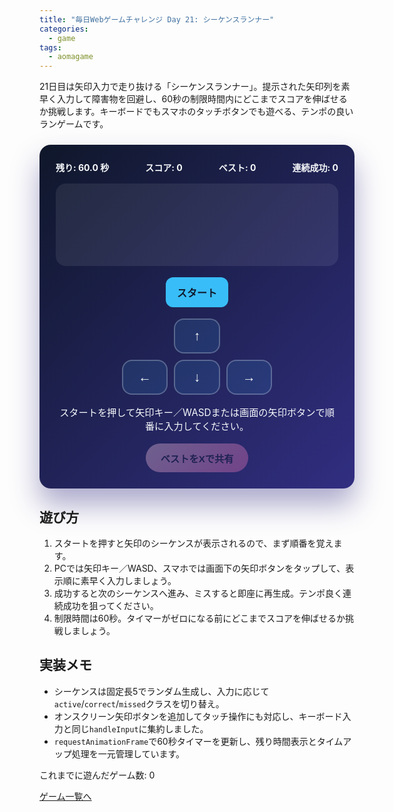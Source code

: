 ```yaml
---
title: "毎日Webゲームチャレンジ Day 21: シーケンスランナー"
categories:
  - game
tags:
  - aomagame
---
```


21日目は矢印入力で走り抜ける「シーケンスランナー」。提示された矢印列を素早く入力して障害物を回避し、60秒の制限時間内にどこまでスコアを伸ばせるか挑戦します。キーボードでもスマホのタッチボタンでも遊べる、テンポの良いランゲームです。

<style>
#sequence-runner-game {
  max-width: 520px;
  margin: 24px auto;
  padding: 26px;
  border-radius: 18px;
  background: linear-gradient(135deg, #0f172a, #312e81);
  color: #f8fafc;
  box-shadow: 0 26px 46px rgba(49, 46, 129, 0.4);
  text-align: center;
  font-family: "Inter", "Hiragino Kaku Gothic ProN", sans-serif;
}
#sequence-runner-game .hud {
  display: flex;
  justify-content: space-between;
  gap: 12px;
  flex-wrap: wrap;
  font-weight: 700;
  margin-bottom: 16px;
}
#sequence-runner-game .track {
  display: flex;
  justify-content: center;
  gap: 8px;
  flex-wrap: wrap;
  padding: 18px;
  border-radius: 16px;
  background: rgba(248, 250, 252, 0.08);
  min-height: 96px;
}
#sequence-runner-game .step {
  width: 56px;
  height: 56px;
  border-radius: 12px;
  border: 2px solid rgba(248, 250, 252, 0.2);
  display: flex;
  align-items: center;
  justify-content: center;
  font-size: 1.4rem;
  transition: transform 0.12s ease, background 0.12s ease, border-color 0.12s ease;
}
#sequence-runner-game .step.active {
  transform: translateY(-4px);
  background: rgba(56, 189, 248, 0.35);
  border-color: rgba(56, 189, 248, 0.6);
}
#sequence-runner-game .step.missed {
  background: rgba(248, 113, 113, 0.45);
  border-color: rgba(248, 113, 113, 0.8);
}
#sequence-runner-game .controls {
  margin-top: 18px;
  display: flex;
  gap: 12px;
  justify-content: center;
}
#sequence-runner-game .touch-inputs {
  margin-top: 18px;
  display: grid;
  grid-template-columns: repeat(3, 1fr);
  gap: 10px;
  max-width: 240px;
  margin-left: auto;
  margin-right: auto;
}
#sequence-runner-game .touch-inputs button {
  width: 100%;
  padding: 14px 0;
  font-size: 1.3rem;
  border-radius: 16px;
  border: 2px solid rgba(248, 250, 252, 0.25);
  background: rgba(56, 189, 248, 0.12);
  color: #f8fafc;
  touch-action: manipulation;
}
#sequence-runner-game .touch-inputs button:active {
  background: rgba(56, 189, 248, 0.35);
  border-color: rgba(56, 189, 248, 0.6);
}
#sequence-runner-game button {
  border: none;
  border-radius: 12px;
  padding: 12px 18px;
  font-size: 1rem;
  font-weight: 700;
  cursor: pointer;
  transition: transform 0.12s ease, box-shadow 0.12s ease, opacity 0.12s ease;
}
#sequence-runner-game .start {
  background: #38bdf8;
  color: #0f172a;
}
#sequence-runner-game .start:hover:not(:disabled) {
  transform: translateY(-1px);
  box-shadow: 0 18px 34px rgba(56, 189, 248, 0.35);
}
#sequence-runner-game button:disabled {
  opacity: 0.35;
  cursor: not-allowed;
  box-shadow: none;
}
#sequence-runner-game .log {
  margin-top: 16px;
  font-size: 0.95rem;
}
#sequence-runner-game .actions {
  margin-top: 18px;
  display: flex;
  justify-content: center;
}
#sequence-runner-game .share-button {
  border: none;
  border-radius: 9999px;
  padding: 12px 24px;
  font-size: 0.95rem;
  font-weight: 700;
  background: linear-gradient(135deg, #fbcfe8, #f472b6);
  color: #0f172a;
  cursor: pointer;
  box-shadow: 0 18px 36px rgba(244, 114, 182, 0.35);
  transition: transform 0.12s ease, box-shadow 0.12s ease, opacity 0.12s ease;
}
#sequence-runner-game .share-button:hover:not(:disabled) {
  transform: translateY(-1px);
  box-shadow: 0 22px 40px rgba(244, 114, 182, 0.45);
}
#sequence-runner-game .share-button:disabled {
  opacity: 0.35;
  cursor: not-allowed;
  box-shadow: none;
}
</style>

<div id="sequence-runner-game">
  <div class="hud">
    <span class="time">残り: 60.0 秒</span>
    <span class="score">スコア: 0</span>
    <span class="best">ベスト: 0</span>
    <span class="streak">連続成功: 0</span>
  </div>
  <div class="track"></div>
  <div class="controls">
    <button type="button" class="start">スタート</button>
  </div>
  <div class="touch-inputs" aria-label="オンスクリーン入力">
    <span aria-hidden="true"></span>
    <button type="button" data-direction="↑">↑</button>
    <span aria-hidden="true"></span>
    <button type="button" data-direction="←">←</button>
    <button type="button" data-direction="↓">↓</button>
    <button type="button" data-direction="→">→</button>
  </div>
  <p class="log">スタートを押して矢印キー／WASDまたは画面の矢印ボタンで順番に入力してください。</p>
  <div class="actions">
    <button type="button" class="share-button" disabled>ベストをXで共有</button>
  </div>
</div>

<script>
(() => {
  const root = document.getElementById('sequence-runner-game');
  if (!root) {
    return;
  }

  const trackEl = root.querySelector('.track');
  const startButton = root.querySelector('.start');
  const scoreEl = root.querySelector('.score');
  const bestEl = root.querySelector('.best');
  const streakEl = root.querySelector('.streak');
  const timeEl = root.querySelector('.time');
  const logEl = root.querySelector('.log');
  const shareButton = root.querySelector('.share-button');
  const touchButtons = root.querySelectorAll('[data-direction]');
  const getPlayCountEl = () => document.querySelector('[data-aomagame-play-count]');

  const storageKey = 'aomagame:best:sequence-runner';
  const playedKey = 'aomagame:played:sequence-runner';

  const arrows = ['↑', '↓', '←', '→'];
  const keyMap = {
    ArrowUp: '↑',
    ArrowDown: '↓',
    ArrowLeft: '←',
    ArrowRight: '→',
    w: '↑',
    s: '↓',
    a: '←',
    d: '→',
  };

  const timeLimit = 60;

  let sequence = [];
  let currentIndex = 0;
  let score = 0;
  let bestScore = 0;
  let streak = 0;
  let storageAvailable = false;
  let running = false;
  let timerId = null;
  let startTime = 0;
  let remaining = timeLimit;

  const updatePlayCount = () => {
    const counterEl = getPlayCountEl();
    if (!counterEl) {
      return;
    }
    try {
      let total = 0;
      for (let i = 0; i < localStorage.length; i += 1) {
        const key = localStorage.key(i);
        if (typeof key !== 'string' || !key.startsWith('aomagame:played:')) {
          continue;
        }
        const value = Number.parseInt(localStorage.getItem(key) ?? '0', 10);
        if (!Number.isNaN(value) && value > 0) {
          total += 1;
        }
      }
      counterEl.textContent = total;
    } catch (error) {
      counterEl.textContent = '0';
    }
  };

  const markPlayed = () => {
    if (!storageAvailable) {
      return;
    }
    try {
      const current = Number.parseInt(localStorage.getItem(playedKey) ?? '0', 10);
      const next = Number.isNaN(current) ? 1 : current + 1;
      localStorage.setItem(playedKey, String(next));
    } catch (error) {
      return;
    }
    updatePlayCount();
  };

  const detectStorage = () => {
    try {
      const testKey = `${storageKey}-test`;
      localStorage.setItem(testKey, '1');
      localStorage.removeItem(testKey);
      storageAvailable = true;
    } catch (error) {
      storageAvailable = false;
    }
  };

  const loadBest = () => {
    if (!storageAvailable) {
      return;
    }
    const stored = localStorage.getItem(storageKey);
    if (stored) {
      const value = Number.parseInt(stored, 10);
      if (!Number.isNaN(value) && value > 0) {
        bestScore = value;
        shareButton.disabled = false;
      }
    }
    updateHud();
  };

  const saveBest = () => {
    if (!storageAvailable || bestScore <= 0) {
      return;
    }
    localStorage.setItem(storageKey, String(bestScore));
  };

  const updateHud = () => {
    scoreEl.textContent = `スコア: ${score}`;
    bestEl.textContent = `ベスト: ${bestScore}`;
    streakEl.textContent = `連続成功: ${streak}`;
    timeEl.textContent = `残り: ${remaining.toFixed(1)} 秒`;
    shareButton.disabled = bestScore <= 0;
  };

  const stopTimer = () => {
    if (timerId) {
      cancelAnimationFrame(timerId);
      timerId = null;
    }
  };

  const updateTimer = () => {
    if (!running) {
      return;
    }
    const now = performance.now();
    const elapsed = (now - startTime) / 1000;
    remaining = Math.max(0, timeLimit - elapsed);
    timeEl.textContent = `残り: ${remaining.toFixed(1)} 秒`;
    if (remaining <= 0) {
      finishGame('time');
      return;
    }
    timerId = requestAnimationFrame(updateTimer);
  };

  const buildSequence = () => {
    sequence = Array.from({ length: 5 }, () => arrows[Math.floor(Math.random() * arrows.length)]);
    trackEl.innerHTML = '';
    sequence.forEach((arrow, index) => {
      const step = document.createElement('div');
      step.className = 'step';
      if (index === 0) {
        step.classList.add('active');
      }
      step.textContent = arrow;
      trackEl.appendChild(step);
    });
    currentIndex = 0;
  };

  const handleInput = (symbol) => {
    if (!running) {
      return;
    }
    const steps = Array.from(trackEl.children);
    const expected = sequence[currentIndex];
    if (symbol === expected) {
      steps[currentIndex].classList.remove('active');
      steps[currentIndex].classList.remove('missed');
      steps[currentIndex].classList.add('correct');
      currentIndex += 1;
      if (currentIndex >= sequence.length) {
        score += 1;
        streak += 1;
        if (score > bestScore) {
          bestScore = score;
          saveBest();
          shareButton.disabled = false;
        }
        logEl.textContent = '成功！次のシーケンスに進みます。';
        buildSequence();
      } else {
        steps[currentIndex].classList.add('active');
      }
    } else {
      streak = 0;
      steps[currentIndex].classList.add('missed');
      logEl.textContent = '入力ミス…シーケンスを再生成します。';
      buildSequence();
    }
    updateHud();
  };

  const finishGame = (reason) => {
    if (!running) {
      return;
    }
    running = false;
    stopTimer();
    startButton.disabled = false;
    startButton.textContent = 'もう一度';
    if (reason === 'time') {
      logEl.textContent = `タイムアップ！スコアは ${score}。休憩してからもう一走り！`;
    }
    updateHud();
  };

  const startGame = () => {
    markPlayed();
    score = 0;
    streak = 0;
    buildSequence();
    remaining = timeLimit;
    startTime = performance.now();
    stopTimer();
    timerId = requestAnimationFrame(updateTimer);
    updateHud();
    logEl.textContent = '表示された矢印を順番に入力してください。60秒以内にスコアを伸ばそう！';
    startButton.disabled = true;
    startButton.textContent = 'プレイ中…';
    running = true;
  };

  window.addEventListener('keydown', (event) => {
    const symbol = keyMap[event.key];
    if (!symbol) {
      return;
    }
    event.preventDefault();
    handleInput(symbol);
  });

  startButton.addEventListener('click', () => {
    if (running) {
      return;
    }
    startGame();
  });

  touchButtons.forEach((button) => {
    button.addEventListener('click', (event) => {
      event.preventDefault();
      const direction = button.dataset.direction;
      if (direction) {
        handleInput(direction);
      }
    });
  });

  if (shareButton) {
    shareButton.addEventListener('click', (event) => {
      event.preventDefault();
      if (bestScore <= 0) {
        return;
      }
      const text = `シーケンスランナーでベスト ${bestScore} ステップを達成！ #aomagame`;
      const shareUrl = new URL('https://twitter.com/intent/tweet');
      shareUrl.searchParams.set('text', text);
      shareUrl.searchParams.set('url', window.location.href);
      window.open(shareUrl.toString(), '_blank', 'noopener');
    });
  }

  detectStorage();
  loadBest();
  if (document.readyState === 'loading') {
    document.addEventListener('DOMContentLoaded', updatePlayCount, { once: true });
  } else {
    updatePlayCount();
  }
  updateHud();
})();
</script>

## 遊び方
1. スタートを押すと矢印のシーケンスが表示されるので、まず順番を覚えます。
2. PCでは矢印キー／WASD、スマホでは画面下の矢印ボタンをタップして、表示順に素早く入力しましょう。
3. 成功すると次のシーケンスへ進み、ミスすると即座に再生成。テンポ良く連続成功を狙ってください。
4. 制限時間は60秒。タイマーがゼロになる前にどこまでスコアを伸ばせるか挑戦しましょう。

## 実装メモ
- シーケンスは固定長5でランダム生成し、入力に応じて`active`/`correct`/`missed`クラスを切り替え。
- オンスクリーン矢印ボタンを追加してタッチ操作にも対応し、キーボード入力と同じ`handleInput`に集約しました。
- `requestAnimationFrame`で60秒タイマーを更新し、残り時間表示とタイムアップ処理を一元管理しています。

<p class="game-progress">これまでに遊んだゲーム数: <span data-aomagame-play-count>0</span></p>
<p class="game-link"><a href="{{ "/tags/#aomagame" | relative_url }}">ゲーム一覧へ</a></p>

